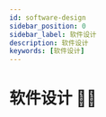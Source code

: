 ```yaml
---
id: software-design
sidebar_position: 0
sidebar_label: 软件设计
description: 软件设计
keywords: [软件设计]
---
```


# 软件设计 👨‍🎨
